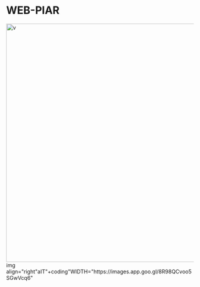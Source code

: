 # WEB-PIAR
<img width="637" height="642" alt="v" src="https://github.com/user-attachments/assets/5c1e444e-df2f-4b8b-8ce2-e20715fdd98d" />
img align="right"aIT"+coding"WIDTH="https://images.app.goo.gl/8R98QCvoo5SGwVcq6"
